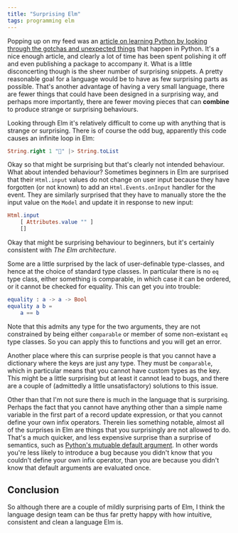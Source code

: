 ```yaml
---
title: "Surprising Elm"
tags: programming elm 
---
```


Popping up on my feed was an [article on learning Python by looking through the gotchas and unexpected things](https://github.com/satwikkansal/wtfpython) that happen in Python. It's a nice enough article, and clearly a lot of time has been spent polishing it off and even publishing a package to accompany it. What is a little disconcerting though is the sheer number of surprising snippets. A pretty reasonable goal for a language would be to have as few surprising parts as possible. That's another advantage of having a very small language, there are fewer things that could have been designed in a surprising way, and perhaps more importantly, there are fewer moving pieces that can **combine** to produce strange or surprising behaviours.

Looking through Elm it's relatively difficult to come up with anything that is strange or surprising. There is of course the odd bug, apparently this code causes an infinite loop in Elm:

```elm
String.right 1 "🙈" |> String.toList
```

Okay so that might be surprising but that's clearly not intended behaviour. What about intended behaviour? Sometimes beginners in Elm are surprised that their `Html.input` values do not change on user input because they have forgotten (or not known) to add an `Html.Events.onInput` handler for the event. They are similarly surprised that they have to manually store the the input value on the `Model` and update it in response to new input:

```elm
Html.input
    [ Attributes.value "" ]
    []
```

Okay that might be surprising behaviour to beginners, but it's certainly consistent with *The Elm architecture*.


Some are a little surprised by the lack of user-definable type-classes, and hence at the choice of standard type classes. In particular there is no `eq` type class, either something is comparable, in which case it can be ordered, or it cannot be checked for equality. This can get you into trouble:

```elm
equality : a -> a -> Bool
equality a b =
    a == b
```

Note that this admits any type for the two arguments, they are not constrained by being either `comparable` or member of some non-existant `eq` type classes. So you can apply this to functions and you will get an error.

Another place where this can surprise people is that you cannot have a dictionary where the keys are just any type. They must be `comparable`, which in particular means that you cannot have custom types as the key. This might be a little surprising but at least it cannot lead to bugs, and there are a couple of (admittedly a little unsatisfactory) solutions to this issue.

Other than that I'm not sure there is much in the language that is surprising. Perhaps the fact that you cannot have anything other than a simple name variable in the first part of a record update expression, or that you cannot define your own infix operators. Therein lies something notable, almost all of the surprises in Elm are things that you surprisingly are not allowed to do. That's a much quicker, and less expensive surprise than a surprise of semantics, such as [Python's mutuable default argument](https://github.com/satwikkansal/wtfpython#-beware-of-default-mutable-arguments). In other words you're less likely to introduce a bug because you didn't know that you couldn't define your own infix operator, than you are because you didn't know that default arguments are evaluated once.


## Conclusion

So although there are a couple of mildly surprising parts of Elm, I think the language design team can be thus far pretty happy with how intuitive, consistent and clean a language Elm is.
